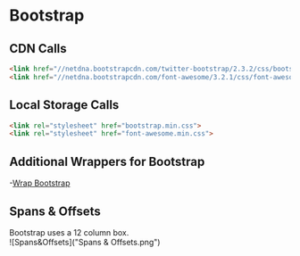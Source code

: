 # Bootstrap

## CDN Calls
```html
<link href="//netdna.bootstrapcdn.com/twitter-bootstrap/2.3.2/css/bootstrap-combined.no-icons.min.css" rel="stylesheet">
<link href="//netdna.bootstrapcdn.com/font-awesome/3.2.1/css/font-awesome.css" rel="stylesheet">

```

## Local Storage Calls
```html
<link rel="stylesheet" href="bootstrap.min.css">
<link rel="stylesheet" href="font-awesome.min.css">
```

## Additional Wrappers for Bootstrap

-[Wrap Bootstrap](https://wrapbootstrap.com) 

## Spans & Offsets
Bootstrap uses a 12 column box.  
![Spans&Offsets]("Spans & Offsets.png")

